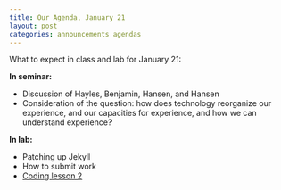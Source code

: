 ```yaml
---
title: Our Agenda, January 21
layout: post
categories: announcements agendas
---
```

What to expect in class and lab for January 21:

**In seminar:**
* Discussion of Hayles, Benjamin, Hansen, and Hansen
* Consideration of the question: how does technology reorganize our experience, and our capacities for experience, and how we can understand experience?

**In lab:**
* Patching up Jekyll
* How to submit work
* [Coding lesson 2](https://github.com/ENG7006/coding-lessons/blob/master/coding-lesson-2.md)
